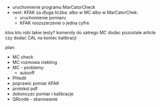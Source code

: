 - uruchomienie programu MarCatorCheck
- next: KFAK za dluga liczba: albo w MC albo w MarCatorChek:
	- uruchomienie pomiaru
	- KFAK roozszerzenie o jedna cyfre


ktos kto robi takie testy?
komendy do satrego MC
dodac pozostale article
czy dodać CAL na  koniec kalibracji

plan:
- MC check
- MC rozmowa niebling
- MC - problemy:
	- autooff
- PHedit
- poprawic pomiar KFAK
- protokol pdf
- dokoncyzc pomiar i kalibracje
- QRcode - skanowanie